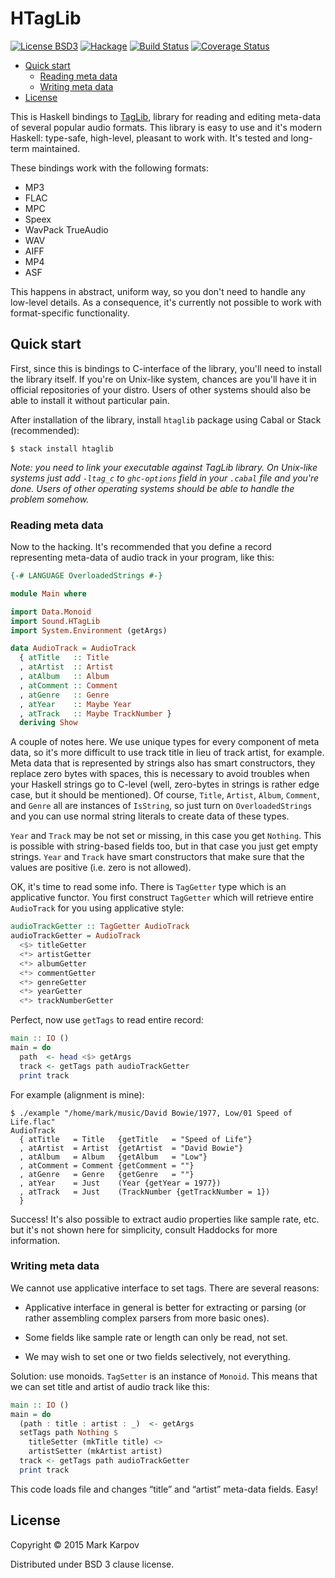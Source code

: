 # HTagLib

[![License BSD3](https://img.shields.io/badge/license-BSD3-brightgreen.svg)](http://opensource.org/licenses/BSD-3-Clause)
[![Hackage](https://img.shields.io/hackage/v/htaglib.svg?style=flat)](https://hackage.haskell.org/package/htaglib)
[![Build Status](https://travis-ci.org/mrkkrp/htaglib.svg?branch=master)](https://travis-ci.org/mrkkrp/htaglib)
[![Coverage Status](https://coveralls.io/repos/mrkkrp/htaglib/badge.svg?branch=master&service=github)](https://coveralls.io/github/mrkkrp/htaglib?branch=master)

* [Quick start](#quick-start)
    * [Reading meta data](#reading-meta-data)
    * [Writing meta data](#writing-meta-data)
* [License](#license)

This is Haskell bindings to [TagLib](https://taglib.github.io/), library for
reading and editing meta-data of several popular audio formats. This library
is easy to use and it's modern Haskell: type-safe, high-level, pleasant to
work with. It's tested and long-term maintained.

These bindings work with the following formats:

* MP3
* FLAC
* MPC
* Speex
* WavPack TrueAudio
* WAV
* AIFF
* MP4
* ASF

This happens in abstract, uniform way, so you don't need to handle any
low-level details. As a consequence, it's currently not possible to work
with format-specific functionality.

## Quick start

First, since this is bindings to C-interface of the library, you'll need to
install the library itself. If you're on Unix-like system, chances are
you'll have it in official repositories of your distro. Users of other
systems should also be able to install it without particular pain.

After installation of the library, install `htaglib` package using Cabal or
Stack (recommended):

```
$ stack install htaglib
```

*Note: you need to link your executable against TagLib library. On Unix-like
 systems just add `-ltag_c` to `ghc-options` field in your `.cabal` file and
 you're done. Users of other operating systems should be able to handle the
 problem somehow.*

### Reading meta data

Now to the hacking. It's recommended that you define a record representing
meta-data of audio track in your program, like this:

```haskell
{-# LANGUAGE OverloadedStrings #-}

module Main where

import Data.Monoid
import Sound.HTagLib
import System.Environment (getArgs)

data AudioTrack = AudioTrack
  { atTitle   :: Title
  , atArtist  :: Artist
  , atAlbum   :: Album
  , atComment :: Comment
  , atGenre   :: Genre
  , atYear    :: Maybe Year
  , atTrack   :: Maybe TrackNumber }
  deriving Show
```

A couple of notes here. We use unique types for every component of meta
data, so it's more difficult to use track title in lieu of track artist, for
example. Meta data that is represented by strings also has smart
constructors, they replace zero bytes with spaces, this is necessary to
avoid troubles when your Haskell strings go to C-level (well, zero-bytes in
strings is rather edge case, but it should be mentioned). Of course,
`Title`, `Artist`, `Album`, `Comment`, and `Genre` all are instances of
`IsString`, so just turn on `OverloadedStrings` and you can use normal
string literals to create data of these types.

`Year` and `Track` may be not set or missing, in this case you get
`Nothing`. This is possible with string-based fields too, but in that case
you just get empty strings. `Year` and `Track` have smart constructors that
make sure that the values are positive (i.e. zero is not allowed).

OK, it's time to read some info. There is `TagGetter` type which is an
applicative functor. You first construct `TagGetter` which will retrieve
entire `AudioTrack` for you using applicative style:

```haskell
audioTrackGetter :: TagGetter AudioTrack
audioTrackGetter = AudioTrack
  <$> titleGetter
  <*> artistGetter
  <*> albumGetter
  <*> commentGetter
  <*> genreGetter
  <*> yearGetter
  <*> trackNumberGetter
```

Perfect, now use `getTags` to read entire record:

```haskell
main :: IO ()
main = do
  path  <- head <$> getArgs
  track <- getTags path audioTrackGetter
  print track
```

For example (alignment is mine):

```
$ ./example "/home/mark/music/David Bowie/1977, Low/01 Speed of Life.flac"
AudioTrack
  { atTitle   = Title   {getTitle   = "Speed of Life"}
  , atArtist  = Artist  {getArtist  = "David Bowie"}
  , atAlbum   = Album   {getAlbum   = "Low"}
  , atComment = Comment {getComment = ""}
  , atGenre   = Genre   {getGenre   = ""}
  , atYear    = Just    (Year {getYear = 1977})
  , atTrack   = Just    (TrackNumber {getTrackNumber = 1})
  }
```

Success! It's also possible to extract audio properties like sample rate,
etc. but it's not shown here for simplicity, consult Haddocks for more
information.

### Writing meta data

We cannot use applicative interface to set tags. There are several reasons:

* Applicative interface in general is better for extracting or parsing (or
  rather assembling complex parsers from more basic ones).

* Some fields like sample rate or length can only be read, not set.

* We may wish to set one or two fields selectively, not everything.

Solution: use monoids. `TagSetter` is an instance of `Monoid`. This means
that we can set title and artist of audio track like this:

```haskell
main :: IO ()
main = do
  (path : title : artist : _)  <- getArgs
  setTags path Nothing $
    titleSetter (mkTitle title) <>
    artistSetter (mkArtist artist)
  track <- getTags path audioTrackGetter
  print track
```

This code loads file and changes “title” and “artist” meta-data
fields. Easy!

## License

Copyright © 2015 Mark Karpov

Distributed under BSD 3 clause license.

